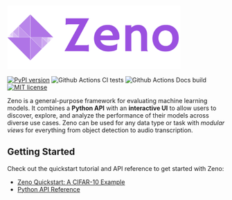 <img src="./zeno.png" width="400px"/>

[![PyPI version](https://badge.fury.io/py/zenoml.svg)](https://badge.fury.io/py/zenoml)
![Github Actions CI tests](https://github.com/cabreraalex/zeno/actions/workflows/test.yml/badge.svg)
![Github Actions Docs build](https://github.com/cabreraalex/zeno/actions/workflows/book.yml/badge.svg)
[![MIT license](https://img.shields.io/badge/License-MIT-blue.svg)](https://lbesson.mit-license.org/)

Zeno is a general-purpose framework for evaluating machine learning models.
It combines a **Python API** with an **interactive UI** to allow users to discover, explore, and analyze the performance of their models across diverse use cases.
Zeno can be used for any data type or task with _modular views_ for everything from object detection to audio transcription.

## Getting Started

Check out the quickstart tutorial and API reference to get started with Zeno:

- [Zeno Quickstart: A CIFAR-10 Example](https://dig.cmu.edu/zeno/getting_started.html)
- [Python API Reference](https://dig.cmu.edu/zeno/decorators.html)
